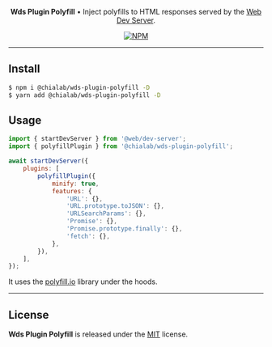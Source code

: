 <p align="center">
    <strong>Wds Plugin Polyfill</strong> • Inject polyfills to HTML responses served by the <a href="https://modern-web.dev/docs/dev-server/overview/">Web Dev Server</a>.
</p>

<p align="center">
    <a href="https://www.npmjs.com/package/@chialab/wds-plugin-polyfill"><img alt="NPM" src="https://img.shields.io/npm/v/@chialab/wds-plugin-polyfill.svg?style=flat-square"></a>
</p>

---

## Install

```sh
$ npm i @chialab/wds-plugin-polyfill -D
$ yarn add @chialab/wds-plugin-polyfill -D
```

## Usage

```js
import { startDevServer } from '@web/dev-server';
import { polyfillPlugin } from '@chialab/wds-plugin-polyfill';

await startDevServer({
    plugins: [
        polyfillPlugin({
            minify: true,
            features: {
                'URL': {},
                'URL.prototype.toJSON': {},
                'URLSearchParams': {},
                'Promise': {},
                'Promise.prototype.finally': {},
                'fetch': {},
            },
        }),
    ],
});
```

It uses the [polyfill.io](https://github.com/Financial-Times/polyfill-library) library under the hoods.

---

## License

**Wds Plugin Polyfill** is released under the [MIT](https://github.com/chialab/rna/blob/master/packages/wds-plugin-polyfill/LICENSE) license.
